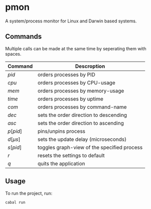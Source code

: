 # pmon

A system/process monitor for Linux and Darwin based systems.

## Commands

Multiple calls can be made at the same time by seperating them with spaces.

Command    | Descroption
-----------|------------
$pid$      | orders processes by PID
$cpu$      | orders processes by CPU-usage
$mem$      | orders processes by memory-usage
$time$     | orders processes by uptime
$com$      | orders processes by command-name
$dec$      | sets the order direction to descending
$asc$      | sets the order direction to ascending
$p[pid]$   | pins/unpins process
$d[\mu s]$ | sets the update delay (microseconds)
$s[pid]$   | toggles graph-view of the specified process
$r$        | resets the settings to default
$q$        | quits the application

## Usage

To run the project, run:
```sh
cabal run
```
